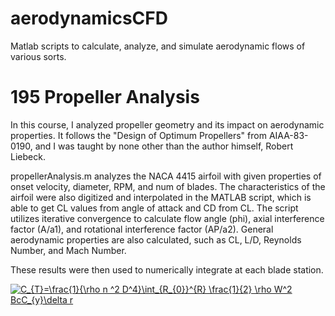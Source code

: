 # aerodynamicsCFD
Matlab scripts to calculate, analyze, and simulate aerodynamic flows of various sorts. 

# 195 Propeller Analysis
In this course, I analyzed propeller geometry and its impact on aerodynamic properties. It follows the "Design of Optimum Propellers" from AIAA-83-0190, and I was taught by none other than the author himself, Robert Liebeck.

propellerAnalysis.m analyzes the NACA 4415 airfoil with given properties of onset velocity, diameter, RPM, and num of blades. The characteristics of the airfoil were also digitized and interpolated in the MATLAB script, which is able to get CL values from angle of attack and CD from CL. The script utilizes iterative convergence to calculate flow angle (phi), axial interference factor (A/a1), and rotational interference factor (AP/a2). General aerodynamic properties are also calculated, such as CL, L/D, Reynolds Number, and Mach Number. 

These results were then used to numerically integrate at each blade station. 

<a href="https://www.codecogs.com/eqnedit.php?latex=C_{T}=\frac{1}{\rho&space;n&space;^2&space;D^4}\int_{R_{0}}^{R}&space;\frac{1}{2}&space;\rho&space;W^2&space;BcC_{y}\delta&space;r" target="_blank"><img src="https://latex.codecogs.com/svg.latex?C_{T}=\frac{1}{\rho&space;n&space;^2&space;D^4}\int_{R_{0}}^{R}&space;\frac{1}{2}&space;\rho&space;W^2&space;BcC_{y}\delta&space;r" title="C_{T}=\frac{1}{\rho n ^2 D^4}\int_{R_{0}}^{R} \frac{1}{2} \rho W^2 BcC_{y}\delta r" /></a>
